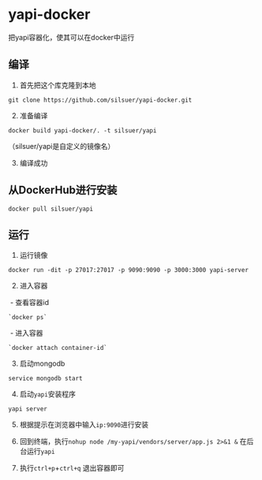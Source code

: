 # yapi-docker
把yapi容器化，使其可以在docker中运行

## 编译

1. 首先把这个库克隆到本地

`git clone https://github.com/silsuer/yapi-docker.git`

2. 准备编译

`docker build yapi-docker/. -t silsuer/yapi`

（silsuer/yapi是自定义的镜像名）

3. 编译成功

## 从DockerHub进行安装 

`docker pull silsuer/yapi`

## 运行

1. 运行镜像

`docker run -dit -p 27017:27017 -p 9090:9090 -p 3000:3000 yapi-server`

2. 进入容器

  - 查看容器id
  
    `docker ps`
    
  - 进入容器
  
    `docker attach container-id`
    
3. 启动mongodb

`service mongodb start`

4. 启动`yapi`安装程序

`yapi server`

5. 根据提示在浏览器中输入`ip:9090`进行安装

6. 回到终端，执行`nohup node /my-yapi/vendors/server/app.js 2>&1 &` 在后台运行`yapi`

7. 执行`ctrl+p`+`ctrl+q` 退出容器即可
